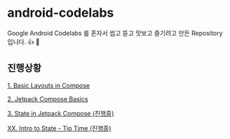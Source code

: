 # android-codelabs
Google Android Codelabs 를 혼자서 씹고 뜯고 맛보고 즐기려고 만든 Repository 입니다. 👍 🤔

## 진행상황
[1. Basic Layouts in Compose](https://developer.android.com/codelabs/jetpack-compose-layouts#0)

[2. Jetpack Compose Basics](https://developer.android.com/codelabs/jetpack-compose-basics?hl=en#0)

[3. State in Jetpack Compose (진행중)](https://developer.android.com/codelabs/jetpack-compose-state#0)

[XX. Intro to State - Tip Time (진행중)](https://developer.android.com/codelabs/basic-android-kotlin-compose-using-state?hl=en#0)
